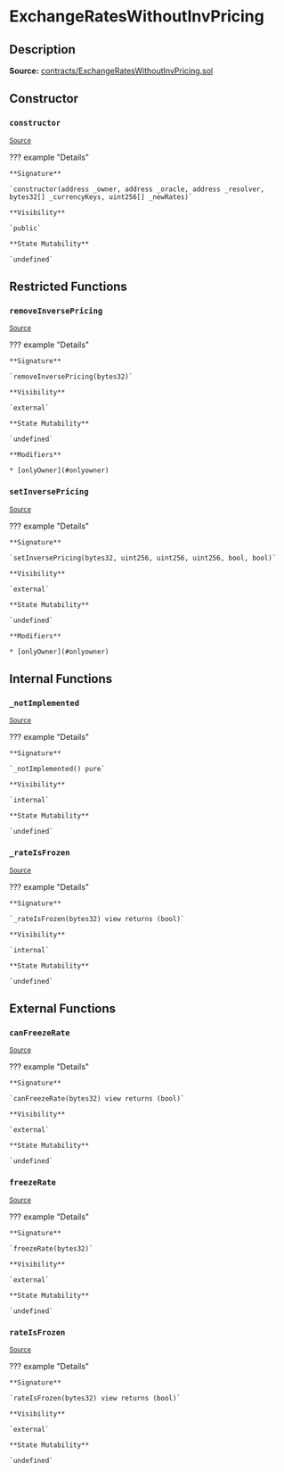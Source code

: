 # ExchangeRatesWithoutInvPricing

## Description

**Source:** [contracts/ExchangeRatesWithoutInvPricing.sol](https://github.com/Synthetixio/synthetix/tree/v2.39.2/contracts/ExchangeRatesWithoutInvPricing.sol)

## Constructor

### `constructor`

<sub>[Source](https://github.com/Synthetixio/synthetix/tree/v2.39.2/contracts/ExchangeRatesWithoutInvPricing.sol#L9)</sub>

??? example "Details"

    **Signature**

    `constructor(address _owner, address _oracle, address _resolver, bytes32[] _currencyKeys, uint256[] _newRates)`

    **Visibility**

    `public`

    **State Mutability**

    `undefined`

## Restricted Functions

### `removeInversePricing`

<sub>[Source](https://github.com/Synthetixio/synthetix/tree/v2.39.2/contracts/ExchangeRatesWithoutInvPricing.sol#L28)</sub>

??? example "Details"

    **Signature**

    `removeInversePricing(bytes32)`

    **Visibility**

    `external`

    **State Mutability**

    `undefined`

    **Modifiers**

    * [onlyOwner](#onlyowner)

### `setInversePricing`

<sub>[Source](https://github.com/Synthetixio/synthetix/tree/v2.39.2/contracts/ExchangeRatesWithoutInvPricing.sol#L17)</sub>

??? example "Details"

    **Signature**

    `setInversePricing(bytes32, uint256, uint256, uint256, bool, bool)`

    **Visibility**

    `external`

    **State Mutability**

    `undefined`

    **Modifiers**

    * [onlyOwner](#onlyowner)

## Internal Functions

### `_notImplemented`

<sub>[Source](https://github.com/Synthetixio/synthetix/tree/v2.39.2/contracts/ExchangeRatesWithoutInvPricing.sol#L48)</sub>

??? example "Details"

    **Signature**

    `_notImplemented() pure`

    **Visibility**

    `internal`

    **State Mutability**

    `undefined`

### `_rateIsFrozen`

<sub>[Source](https://github.com/Synthetixio/synthetix/tree/v2.39.2/contracts/ExchangeRatesWithoutInvPricing.sol#L44)</sub>

??? example "Details"

    **Signature**

    `_rateIsFrozen(bytes32) view returns (bool)`

    **Visibility**

    `internal`

    **State Mutability**

    `undefined`

## External Functions

### `canFreezeRate`

<sub>[Source](https://github.com/Synthetixio/synthetix/tree/v2.39.2/contracts/ExchangeRatesWithoutInvPricing.sol#L36)</sub>

??? example "Details"

    **Signature**

    `canFreezeRate(bytes32) view returns (bool)`

    **Visibility**

    `external`

    **State Mutability**

    `undefined`

### `freezeRate`

<sub>[Source](https://github.com/Synthetixio/synthetix/tree/v2.39.2/contracts/ExchangeRatesWithoutInvPricing.sol#L32)</sub>

??? example "Details"

    **Signature**

    `freezeRate(bytes32)`

    **Visibility**

    `external`

    **State Mutability**

    `undefined`

### `rateIsFrozen`

<sub>[Source](https://github.com/Synthetixio/synthetix/tree/v2.39.2/contracts/ExchangeRatesWithoutInvPricing.sol#L40)</sub>

??? example "Details"

    **Signature**

    `rateIsFrozen(bytes32) view returns (bool)`

    **Visibility**

    `external`

    **State Mutability**

    `undefined`
